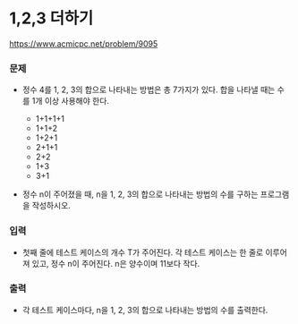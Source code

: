1,2,3 더하기
=============
https://www.acmicpc.net/problem/9095

### 문제
- 정수 4를 1, 2, 3의 합으로 나타내는 방법은 총 7가지가 있다. 합을 나타낼 때는 수를 1개 이상 사용해야 한다.
    - 1+1+1+1
    - 1+1+2
    - 1+2+1
    - 2+1+1
    - 2+2
    - 1+3
    - 3+1
    
- 정수 n이 주어졌을 때, n을 1, 2, 3의 합으로 나타내는 방법의 수를 구하는 프로그램을 작성하시오.

### 입력
- 첫째 줄에 테스트 케이스의 개수 T가 주어진다. 각 테스트 케이스는 한 줄로 이루어져 있고, 정수 n이 주어진다. n은 양수이며 11보다 작다.

### 출력
- 각 테스트 케이스마다, n을 1, 2, 3의 합으로 나타내는 방법의 수를 출력한다.
